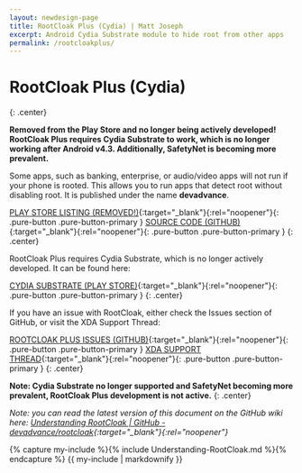```yaml
---
layout: newdesign-page
title: RootCloak Plus (Cydia) | Matt Joseph
excerpt: Android Cydia Substrate module to hide root from other apps
permalink: /rootcloakplus/
---
```

<div class="center"><amp-img src="/images/RootCloakIcon.png" width="128" height="128" alt="RootCloak Icon"></amp-img></div>

# RootCloak Plus (Cydia)
{: .center}

**Removed from the Play Store and no longer being actively developed! RootCloak Plus requires Cydia Substrate to work, which is no longer working after Android v4.3. Additionally, SafetyNet is becoming more prevalent.**

Some apps, such as banking, enterprise, or audio/video apps will not run if your phone is rooted. This allows you to run apps that detect root without disabling root. It is published under the name **devadvance**.

[PLAY STORE LISTING (REMOVED!)](https://play.google.com/store/apps/details?id=com.devadvance.rootcloakplus){:target="_blank"}{:rel="noopener"}{: .pure-button .pure-button-primary }
[SOURCE CODE (GITHUB)](https://github.com/devadvance/rootcloakplus){:target="_blank"}{:rel="noopener"}{: .pure-button .pure-button-primary }
{: .center}

RootCloak Plus requires Cydia Substrate, which is no longer actively developed. It can be found here:

[CYDIA SUBSTRATE (PLAY STORE)](https://play.google.com/store/apps/details?id=com.saurik.substrate){:target="_blank"}{:rel="noopener"}{: .pure-button .pure-button-primary }
{: .center}

If you have an issue with RootCloak, either check the Issues section of GitHub, or visit the XDA Support Thread:

[ROOTCLOAK PLUS ISSUES (GITHUB)](https://github.com/devadvance/rootcloakplus/issues){:target="_blank"}{:rel="noopener"}{: .pure-button .pure-button-primary }
[XDA SUPPORT THREAD](http://forum.xda-developers.com/showthread.php?t=2607273){:target="_blank"}{:rel="noopener"}{: .pure-button .pure-button-primary }
{: .center}

**Note: Cydia Substrate no longer supported and SafetyNet becoming more prevalent, RootCloak Plus development is not active.**
{: .center}

*Note: you can read the latest version of this document on the GitHub wiki here:
[Understanding RootCloak | GitHub - devadvance/rootcloak](https://github.com/devadvance/rootcloak/wiki/Understanding-RootCloak){:target="_blank"}{:rel="noopener"}*

{% capture my-include %}{% include Understanding-RootCloak.md %}{% endcapture %}
{{ my-include | markdownify }}
